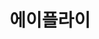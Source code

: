 ---
id: 0
title: 에이플라이
caption: 장기렌트/오토리스 비교견적 플랫폼
url: https://afly.co.kr/
view: https://raw.githubusercontent.com/didgustm/image/main/view/afly_view.webp
thumnail: https://github.com/didgustm/image/blob/main/thumnail/afly.jpg?raw=true
category: Car
device: PC, Mobile
---